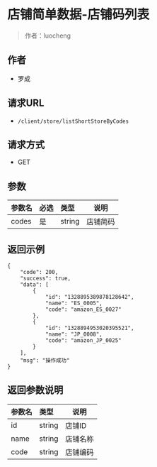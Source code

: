 # 店铺简单数据-店铺码列表

> 作者：luocheng

## 作者

- 罗成

## 请求URL

- ` /client/store/listShortStoreByCodes `
  
## 请求方式
- GET

## 参数

|参数名|必选|类型|说明|
|:----    |:---|:----- |-----   |
|codes |是  |string | 店铺简码    |

## 返回示例

``` 
{
    "code": 200,
    "success": true,
    "data": [
        {
            "id": "1328895389878128642",
            "name": "ES_0005",
            "code": "amazon_ES_0027"
        },
        {
            "id": "1328894953020395521",
            "name": "JP_0008",
            "code": "amazon_JP_0025"
        }
    ],
    "msg": "操作成功"
}
```

## 返回参数说明 

|参数名|类型|说明|
|:-----  |:-----|-----                           |
|id |string   |店铺ID  |
|name |string   |店铺名称  |
|code |string   |店铺编码  |